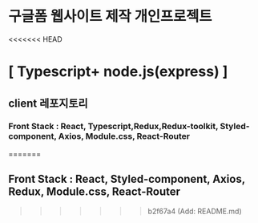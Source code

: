 # 구글폼 웹사이트 제작 개인프로젝트
<<<<<<< HEAD
# [ Typescript+ node.js(express) ]
## client 레포지토리
### Front Stack : React, Typescript,Redux,Redux-toolkit, Styled-component, Axios, Module.css, React-Router
 
=======
## Front Stack : React, Styled-component, Axios, Redux, Module.css, React-Router
>>>>>>> b2f67a4 (Add: README.md)
